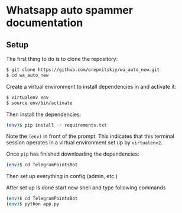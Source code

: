 # Whatsapp auto spammer documentation

## Setup

The first thing to do is to clone the repository:

```sh
$ git clone https://github.com/orepnitskiy/wa_auto_new.git
$ cd wa_auto_new
```

Create a virtual environment to install dependencies in and activate it:

```sh
$ virtualenv env
$ source env/bin/activate
```

Then install the dependencies:

```sh
(env)$ pip install -r requirements.txt
```
Note the `(env)` in front of the prompt. This indicates that this terminal
session operates in a virtual environment set up by `virtualenv2`.

Once `pip` has finished downloading the dependencies:
```sh
(env)$ cd TelegramPointsBot


```

Then set up everything in config (admin, etc.)


After set up  is done start new shell and type following commands
```sh
(env)$ cd TelegramPointsBot
(env)$ python app.py





